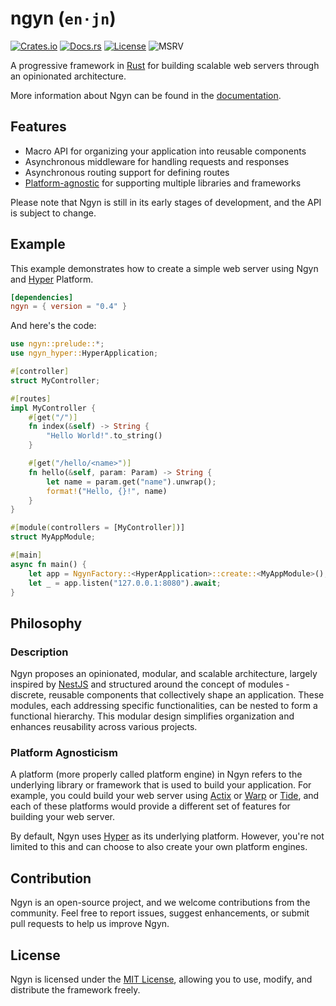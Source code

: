 # ngyn (`en·jn`)

[![Crates.io](https://img.shields.io/crates/v/ngyn.svg)](https://crates.io/crates/ngyn)
[![Docs.rs](https://docs.rs/ngyn/badge.svg)](https://ngyn.rs)
[![License](https://img.shields.io/badge/license-MIT-blue.svg)](LICENSE.md)
![MSRV](https://img.shields.io/badge/MSRV-1.75-blue)

A progressive framework in [Rust](https://www.rust-lang.org/) for building scalable web servers through an opinionated architecture.

More information about Ngyn can be found in the [documentation](https://ngyn.rs).

## Features

- Macro API for organizing your application into reusable components
- Asynchronous middleware for handling requests and responses
- Asynchronous routing support for defining routes
- [Platform-agnostic](#platform-agnosticism) for supporting multiple libraries and frameworks

Please note that Ngyn is still in its early stages of development, and the API is subject to change.

## Example

This example demonstrates how to create a simple web server using Ngyn and [Hyper](https://hyper.rs) Platform.

```toml
[dependencies]
ngyn = { version = "0.4" }
```

And here's the code:

```rust ignore
use ngyn::prelude::*;
use ngyn_hyper::HyperApplication;

#[controller]
struct MyController;

#[routes]
impl MyController {
    #[get("/")]
    fn index(&self) -> String {
        "Hello World!".to_string()
    }

    #[get("/hello/<name>")]
    fn hello(&self, param: Param) -> String {
        let name = param.get("name").unwrap();
        format!("Hello, {}!", name)
    }
}

#[module(controllers = [MyController])]
struct MyAppModule;

#[main]
async fn main() {
    let app = NgynFactory::<HyperApplication>::create::<MyAppModule>();
    let _ = app.listen("127.0.0.1:8080").await;
}
```

## Philosophy

### Description

Ngyn proposes an opinionated, modular, and scalable architecture, largely inspired by [NestJS](https://nestjs.com/) and structured around the concept of modules - discrete, reusable components that collectively shape an application. These modules, each addressing specific functionalities, can be nested to form a functional hierarchy. This modular design simplifies organization and enhances reusability across various projects.

### Platform Agnosticism

A platform (more properly called platform engine) in Ngyn refers to the underlying library or framework that is used to build your application. For example, you could build your web server using [Actix](https://actix.rs/) or [Warp](https://docs.rs/warp) or [Tide](https://docs.rs/tide), and each of these platforms would provide a different set of features for building your web server.

By default, Ngyn uses [Hyper](https://hyper.rs) as its underlying platform. However, you're not limited to this and can choose to also create your own platform engines.

## Contribution

Ngyn is an open-source project, and we welcome contributions from the community. Feel free to report issues, suggest enhancements, or submit pull requests to help us improve Ngyn.

## License

Ngyn is licensed under the [MIT License](LICENSE.md), allowing you to use, modify, and distribute the framework freely.
